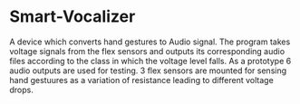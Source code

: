 # Smart-Vocalizer
A device which converts hand gestures to Audio signal. The program takes voltage signals from the flex sensors and outputs its corresponding audio files according to the class in which the voltage level falls. As a prototype 6 audio outputs are used for testing. 3 flex sensors are mounted for sensing hand gestuures as a variation of resistance leading to different voltage drops.
